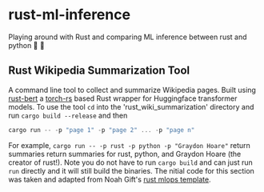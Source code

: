 # rust-ml-inference
Playing around with Rust and comparing ML inference between rust and python :crab: :snake:

## Rust Wikipedia Summarization Tool
A command line tool to collect and summarize Wikipedia pages. Built using [rust-bert](https://github.com/guillaume-be/rust-bert) a [torch-rs](https://github.com/LaurentMazare/tch-rs) based Rust wrapper for Huggingface transformer models.
To use the tool `cd` into the 'rust_wiki_summarization' directory and run `cargo build --release` and then
```rs
cargo run -- -p "page 1" -p "page 2" ... -p "page n"
```
For example, `cargo run -- -p rust -p python -p "Graydon Hoare"` return summaries return summaries for rust, python, and Graydon Hoare (the creator of rust!). Note you do not have to run `cargo build` and can just run `run` directly and it will still build the binaries. The nitial code for this section was taken and adapted from Noah Gift's [rust mlops template](https://github.com/noahgift/rust-mlops-template).
